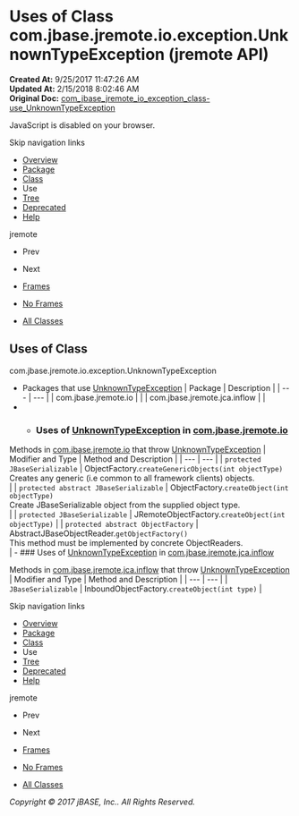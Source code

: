 # Uses of Class com.jbase.jremote.io.exception.UnknownTypeException (jremote   API)

**Created At:** 9/25/2017 11:47:26 AM  
**Updated At:** 2/15/2018 8:02:46 AM  
**Original Doc:** [com_jbase_jremote_io_exception_class-use_UnknownTypeException](https://docs.jbase.com/39255-class-use/com_jbase_jremote_io_exception_class-use_UnknownTypeException)  

<!--<br>    try {<br>        if (location.href.indexOf('is-external=true') == -1) {<br>            parent.document.title="Uses of Class com.jbase.jremote.io.exception.UnknownTypeException (jremote   API)";<br>        }<br>    }<br>    catch(err) {<br>    }<br>//-->
JavaScript is disabled on your browser.

Skip navigation links

- [Overview](../../../../../../overview-summary.html)
- [Package](/39254-exception/com_jbase_jremote_io_exception_package-summary)
- [Class](/39254-exception/com_jbase_jremote_io_exception_UnknownTypeException "class in com.jbase.jremote.io.exception")
- Use
- [Tree](/39254-exception/com_jbase_jremote_io_exception_package-tree)
- [Deprecated](../../../../../../deprecated-list.html)
- [Help](../../../../../../help-doc.html)


jremote <br>

- Prev
- Next


- [Frames](../../../../../../index.html?com/jbase/jremote/io/exception/class-use//39255-class-use/com_jbase_jremote_io_exception_class-use_UnknownTypeException)
- [No Frames](/39255-class-use/com_jbase_jremote_io_exception_class-use_UnknownTypeException)


- [All Classes](../../../../../../allclasses-noframe.html)


<!--<br>  allClassesLink = document.getElementById("allclasses\_navbar\_top");<br>  if(window==top) {<br>    allClassesLink.style.display = "block";<br>  }<br>  else {<br>    allClassesLink.style.display = "none";<br>  }<br>  //-->

## Uses of Class
com.jbase.jremote.io.exception.UnknownTypeException

- Packages that use [UnknownTypeException](/39254-exception/com_jbase_jremote_io_exception_UnknownTypeException "class in com.jbase.jremote.io.exception") | Package | Description |
| --- | --- |
| com.jbase.jremote.io |   |
| com.jbase.jremote.jca.inflow |   |
- - ### Uses of [UnknownTypeException](/39254-exception/com_jbase_jremote_io_exception_UnknownTypeException "class in com.jbase.jremote.io.exception") in [com.jbase.jremote.io](/39250-io/com_jbase_jremote_io_package-summary)


Methods in [com.jbase.jremote.io](/39250-io/com_jbase_jremote_io_package-summary) that throw [UnknownTypeException](/39254-exception/com_jbase_jremote_io_exception_UnknownTypeException "class in com.jbase.jremote.io.exception") | Modifier and Type | Method and Description |
| --- | --- |
| `protected JBaseSerializable` | ObjectFactory.`createGenericObjects(int objectType)`<br>Creates any generic (i.e common to all framework clients) objects.<br> |
| `protected abstract JBaseSerializable` | ObjectFactory.`createObject(int objectType)`<br>Create JBaseSerializable object from the supplied object type.<br> |
| `protected JBaseSerializable` | JRemoteObjectFactory.`createObject(int objectType)`  |
| `protected abstract ObjectFactory` | AbstractJBaseObjectReader.`getObjectFactory()`<br>This method must be implemented by concrete ObjectReaders.<br> |
    - ### Uses of [UnknownTypeException](/39254-exception/com_jbase_jremote_io_exception_UnknownTypeException "class in com.jbase.jremote.io.exception") in [com.jbase.jremote.jca.inflow](/39262-inflow/com_jbase_jremote_jca_inflow_package-summary)


Methods in [com.jbase.jremote.jca.inflow](/39262-inflow/com_jbase_jremote_jca_inflow_package-summary) that throw [UnknownTypeException](/39254-exception/com_jbase_jremote_io_exception_UnknownTypeException "class in com.jbase.jremote.io.exception") | Modifier and Type | Method and Description |
| --- | --- |
| `JBaseSerializable` | InboundObjectFactory.`createObject(int type)`  |

Skip navigation links

- [Overview](../../../../../../overview-summary.html)
- [Package](/39254-exception/com_jbase_jremote_io_exception_package-summary)
- [Class](/39254-exception/com_jbase_jremote_io_exception_UnknownTypeException "class in com.jbase.jremote.io.exception")
- Use
- [Tree](/39254-exception/com_jbase_jremote_io_exception_package-tree)
- [Deprecated](../../../../../../deprecated-list.html)
- [Help](../../../../../../help-doc.html)


jremote <br>

- Prev
- Next


- [Frames](../../../../../../index.html?com/jbase/jremote/io/exception/class-use//39255-class-use/com_jbase_jremote_io_exception_class-use_UnknownTypeException)
- [No Frames](/39255-class-use/com_jbase_jremote_io_exception_class-use_UnknownTypeException)


- [All Classes](../../../../../../allclasses-noframe.html)


<!--<br>  allClassesLink = document.getElementById("allclasses\_navbar\_bottom");<br>  if(window==top) {<br>    allClassesLink.style.display = "block";<br>  }<br>  else {<br>    allClassesLink.style.display = "none";<br>  }<br>  //-->

*Copyright © 2017 jBASE, Inc.. All Rights Reserved.*
